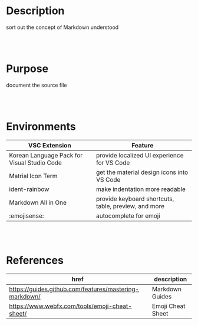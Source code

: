 # Description

sort out the concept of Markdown understood

<br/>
<br/>

# Purpose

document the source file

<br/>
<br/>

# Environments

| VSC Extension                               | Feature                                              |
| ------------------------------------------- | ---------------------------------------------------- |
| Korean Language Pack for Visual Studio Code | provide localized UI experience for VS Code          |
| Matrial Icon Term                           | get the material design icons into VS Code           |
| ident-rainbow                               | make indentation more readable                       |
| Markdown All in One                         | provide keyboard shortcuts, table, preview, and more |
| :emojisense:                                | autocomplete for emoji                               |

<br/>
<br/>

# References

| href                                                   | description       |
| ------------------------------------------------------ | ----------------- |
| https://guides.github.com/features/mastering-markdown/ | Markdown Guides   |
| https://www.webfx.com/tools/emoji-cheat-sheet/         | Emoji Cheat Sheet |
